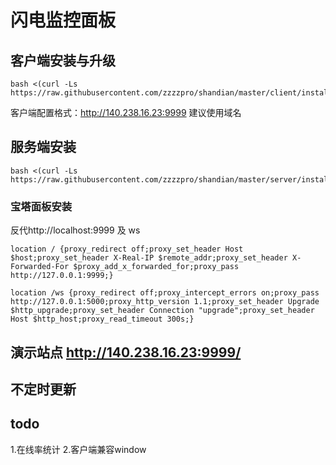 # 闪电监控面板

## 客户端安装与升级
```
bash <(curl -Ls https://raw.githubusercontent.com/zzzzpro/shandian/master/client/install.sh)
```
客户端配置格式：http://140.238.16.23:9999
建议使用域名

## 服务端安装
```
bash <(curl -Ls https://raw.githubusercontent.com/zzzzpro/shandian/master/server/install.sh)
```

### 宝塔面板安装
反代http://localhost:9999 及 ws
```
location / {proxy_redirect off;proxy_set_header Host $host;proxy_set_header X-Real-IP $remote_addr;proxy_set_header X-Forwarded-For $proxy_add_x_forwarded_for;proxy_pass http://127.0.0.1:9999;}

location /ws {proxy_redirect off;proxy_intercept_errors on;proxy_pass http://127.0.0.1:5000;proxy_http_version 1.1;proxy_set_header Upgrade $http_upgrade;proxy_set_header Connection "upgrade";proxy_set_header Host $http_host;proxy_read_timeout 300s;}
```

## 演示站点 http://140.238.16.23:9999/ 
## 不定时更新
## todo
1.在线率统计
2.客户端兼容window
